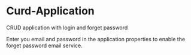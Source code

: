 # Curd-Application
CRUD application with login and forget password

Enter you email and password in the application properties to enable the forget password email service.
